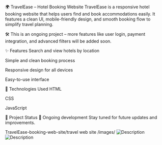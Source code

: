 🌍 TravelEase – Hotel Booking Website
TravelEase is a responsive hotel booking website that helps users find and book accommodations easily. It features a clean UI, mobile-friendly design, and smooth booking flow to simplify travel planning.

🛠️ This is an ongoing project – more features like user login, payment integration, and advanced filters will be added soon.

✨ Features
Search and view hotels by location

Simple and clean booking process

Responsive design for all devices

Easy-to-use interface

🧰 Technologies Used
HTML

CSS

JavaScript


📌 Project Status
🚧 Ongoing development
Stay tuned for future updates and improvements.

TravelEase-booking-web-site/travel web site
/images/
![Description](images/myscreenshot.png)
![Description](images/myscreenshot.png)
